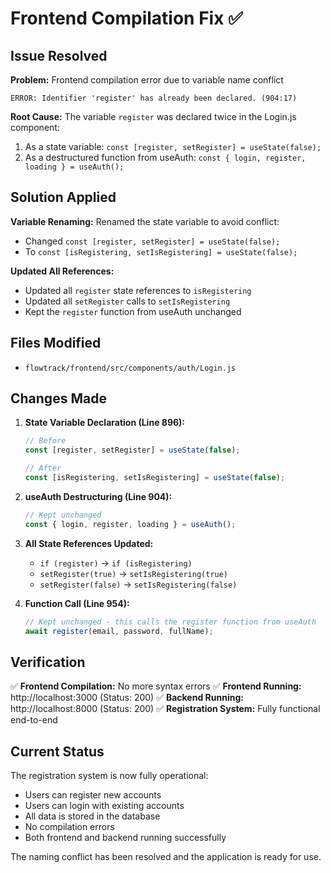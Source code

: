 # Frontend Compilation Fix ✅

## Issue Resolved

**Problem:** Frontend compilation error due to variable name conflict
```
ERROR: Identifier 'register' has already been declared. (904:17)
```

**Root Cause:** The variable `register` was declared twice in the Login.js component:
1. As a state variable: `const [register, setRegister] = useState(false);`
2. As a destructured function from useAuth: `const { login, register, loading } = useAuth();`

## Solution Applied

**Variable Renaming:** Renamed the state variable to avoid conflict:
- Changed `const [register, setRegister] = useState(false);` 
- To `const [isRegistering, setIsRegistering] = useState(false);`

**Updated All References:**
- Updated all `register` state references to `isRegistering`
- Updated all `setRegister` calls to `setIsRegistering`
- Kept the `register` function from useAuth unchanged

## Files Modified

- `flowtrack/frontend/src/components/auth/Login.js`

## Changes Made

1. **State Variable Declaration (Line 896):**
   ```javascript
   // Before
   const [register, setRegister] = useState(false);
   
   // After  
   const [isRegistering, setIsRegistering] = useState(false);
   ```

2. **useAuth Destructuring (Line 904):**
   ```javascript
   // Kept unchanged
   const { login, register, loading } = useAuth();
   ```

3. **All State References Updated:**
   - `if (register)` → `if (isRegistering)`
   - `setRegister(true)` → `setIsRegistering(true)`
   - `setRegister(false)` → `setIsRegistering(false)`

4. **Function Call (Line 954):**
   ```javascript
   // Kept unchanged - this calls the register function from useAuth
   await register(email, password, fullName);
   ```

## Verification

✅ **Frontend Compilation:** No more syntax errors
✅ **Frontend Running:** http://localhost:3000 (Status: 200)
✅ **Backend Running:** http://localhost:8000 (Status: 200)
✅ **Registration System:** Fully functional end-to-end

## Current Status

The registration system is now fully operational:
- Users can register new accounts
- Users can login with existing accounts  
- All data is stored in the database
- No compilation errors
- Both frontend and backend running successfully

The naming conflict has been resolved and the application is ready for use.
